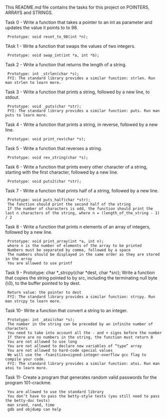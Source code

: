 This README.md file contains the tasks for this project on POINTERS, ARRAYS and STRINGS.

Task 0 - Write a function that takes a pointer to an int as parameter and updates the value it points to to 98.

	 Prototype: void reset_to_98(int *n);

TAsk 1 - Write a function that swaps the values of two integers.

	 Prototype: void swap_int(int *a, int *b);

Task 2 - Write a function that returns the length of a string.

	 Prototype: int _strlen(char *s);
	 FYI: The standard library provides a similar function: strlen. Run man strlen to learn more.

Task 3 - Write a function that prints a string, followed by a new line, to stdout.

	 Prototype: void _puts(char *str);
	 FYI: The standard library provides a similar function: puts. Run man puts to learn more.

Task 4 - Write a function that prints a string, in reverse, followed by a new line.

	 Prototype: void print_rev(char *s);

Task 5 - Write a function that reverses a string.

	 Prototype: void rev_string(char *s);

Task 6 - Write a function that prints every other character of a string, starting with the first character, followed by a new line.

	 Prototype: void puts2(char *str);

Task 7 - Write a function that prints half of a string, followed by a new line.

	 Prototype: void puts_half(char *str);
	 The function should print the second half of the string
	 If the number of characters is odd, the function should print the last n characters of the string, where n = (length_of_the_string - 1) / 2

Task 8 - Write a function that prints n elements of an array of integers, followed by a new line.

	 Prototype: void print_array(int *a, int n);
	 where n is the number of elements of the array to be printed
	 Numbers must be separated by comma, followed by a space
	 The numbers should be displayed in the same order as they are stored in the array
	 You are allowed to use printf

Task 9 - Prototype: char *_strcpy(char *dest, char *src);
	 Write a function that copies the string pointed to by src, including the terminating null byte (\0), to the buffer pointed to by dest.

	 Return value: the pointer to dest
	 FYI: The standard library provides a similar function: strcpy. Run man strcpy to learn more.

Task 10- Write a function that convert a string to an integer.

	 Prototype: int _atoi(char *s);
	 The number in the string can be preceded by an infinite number of characters
	 You need to take into account all the - and + signs before the number
	 If there are no numbers in the string, the function must return 0
	 You are not allowed to use long
	 You are not allowed to declare new variables of “type” array
	 You are not allowed to hard-code special values
	 We will use the -fsanitize=signed-integer-overflow gcc flag to compile your code.
	 FYI: The standard library provides a similar function: atoi. Run man atoi to learn more.

Task 11- Create a program that generates random valid passwords for the program 101-crackme.

	 You are allowed to use the standard library
	 You don’t have to pass the betty-style tests (you still need to pass the betty-doc tests)
	 man srand, rand, time
	 gdb and objdump can help
